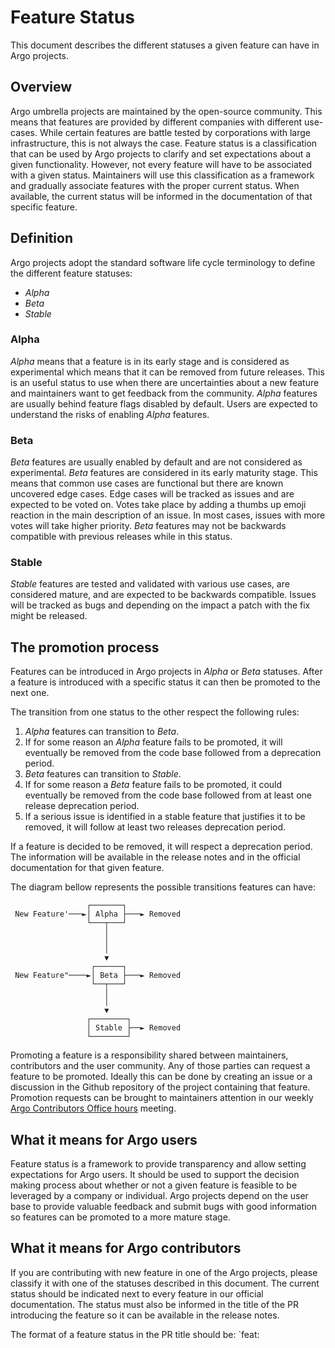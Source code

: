 # Feature Status

This document describes the different statuses a given feature can
have in Argo projects.

## Overview

Argo umbrella projects are maintained by the open-source community.
This means that features are provided by different companies with
different use-cases. While certain features are battle tested by
corporations with large infrastructure, this is not always the case.
Feature status is a classification that can be used by Argo projects
to clarify and set expectations about a given functionality. However,
not every feature will have to be associated with a given status.
Maintainers will use this classification as a framework and gradually
associate features with the proper current status. When available, the
current status will be informed in the documentation of that specific
feature.

## Definition

Argo projects adopt the standard software life cycle terminology to
define the different feature statuses:

- _Alpha_
- _Beta_
- _Stable_

### Alpha

_Alpha_ means that a feature is in its early stage and is considered
as experimental which means that it can be removed from future
releases. This is an useful status to use when there are uncertainties
about a new feature and maintainers want to get feedback from the
community. _Alpha_ features are usually behind feature flags disabled
by default. Users are expected to understand the risks of enabling
_Alpha_ features.

### Beta

_Beta_ features are usually enabled by default and are not considered
as experimental. _Beta_ features are considered in its early maturity
stage. This means that common use cases are functional but there are
known uncovered edge cases. Edge cases will be tracked as issues and
are expected to be voted on. Votes take place by adding a thumbs up
emoji reaction in the main description of an issue. In most cases,
issues with more votes will take higher priority. _Beta_ features may
not be backwards compatible with previous releases while in this
status.

### Stable

_Stable_ features are tested and validated with various use cases, are
considered mature, and are expected to be backwards compatible. Issues
will be tracked as bugs and depending on the impact a patch with the
fix might be released.

## The promotion process

Features can be introduced in Argo projects in _Alpha_ or _Beta_
statuses. After a feature is introduced with a specific status it can
then be promoted to the next one.

The transition from one status to the other respect the following
rules:

1. _Alpha_ features can transition to _Beta_.
1. If for some reason an _Alpha_ feature fails to be promoted, it will
eventually be removed from the code base followed from a deprecation
period.
1. _Beta_ features can transition to _Stable_.
1. If for some reason a _Beta_ feature fails to be promoted, it could
eventually be removed from the code base followed from at least one
release deprecation period.
1. If a serious issue is identified in a stable feature that justifies
it to be removed, it will follow at least two releases deprecation
period.

If a feature is decided to be removed, it will respect a deprecation
period. The information will be available in the release notes and in
the official documentation for that given feature.

The diagram bellow represents the possible transitions features can
have:

``` 
                 ┌───────┐
 New Feature'───►│ Alpha ├───► Removed
                 └───┬───┘
                     │
                     │
                     │
                     ▼
                  ┌──────┐
 New Feature"────►│ Beta ├───► Removed
                  └──┬───┘
                     │
                     │
                     ▼
                 ┌────────┐
                 │ Stable ├──► Removed
                 └────────┘
```

Promoting a feature is a responsibility shared between maintainers,
contributors and the user community. Any of those parties can request
a feature to be promoted. Ideally this can be done by creating an
issue or a discussion in the Github repository of the project
containing that feature. Promotion requests can be brought to
maintainers attention in our weekly [Argo Contributors Office
hours][1] meeting.

## What it means for Argo users

Feature status is a framework to provide transparency and allow
setting expectations for Argo users. It should be used to support the
decision making process about whether or not a given feature is
feasible to be leveraged by a company or individual. Argo projects
depend on the user base to provide valuable feedback and submit bugs
with good information so features can be promoted to a more mature
stage.

## What it means for Argo contributors

If you are contributing with new feature in one of the Argo projects,
please classify it with one of the statuses described in this
document. The current status should be indicated next to every feature
in our official documentation. The status must also be informed in the
title of the PR introducing the feature so it can be available in the
release notes.

The format of a feature status in the PR title should be: `feat:
<title> (<status>)`

Example:

``` feat: My awesome new feature description (Alpha) ```

The format of a feature status in the documentation should be:
`Current Status: <status> (Since <version>)`

Example:

``` ## Server-Side Apply Current Status: Beta (Since v2.5.0) ```


[1]: https://docs.google.com/document/d/1xkoFkVviB70YBzSEa4bDnu-rUZ1sIFtwKKG1Uw8XsY8/edit?pli=1#

